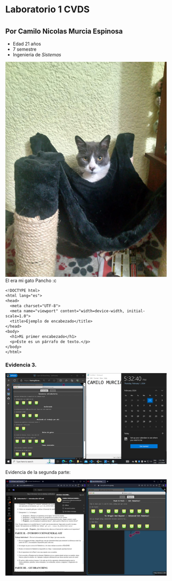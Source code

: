 # Laboratorio 1 CVDS 
#
## Por Camilo Nicolas Murcia Espinosa

* Edad 21 años
* 7 semestre
* Ingenieria de _Sistemas_

![alt](pancho.png)\
El era mi gato Pancho :c

```
<!DOCTYPE html>
<html lang="es">
<head>
  <meta charset="UTF-8">
  <meta name="viewport" content="width=device-width, initial-scale=1.0">
  <title>Ejemplo de encabezado</title>
</head>
<body>
  <h1>Mi primer encabezado</h1>
  <p>Este es un párrafo de texto.</p>
</body>
</html>
```
### Evidencia 3.

![evidencia](evidencia.png)

Evidencia de la segunda parte: 

![evidencia2](evidenciaRemote.png)



